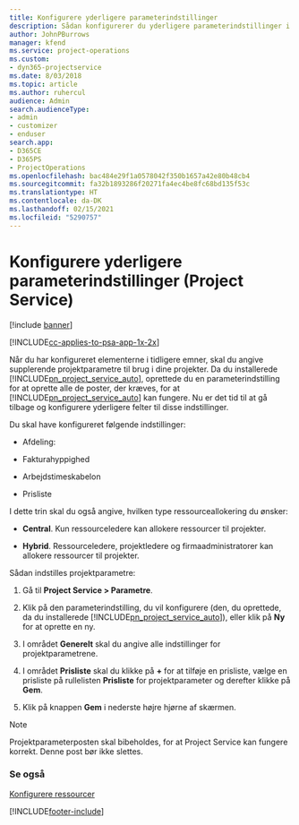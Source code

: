 ```yaml
---
title: Konfigurere yderligere parameterindstillinger
description: Sådan konfigurerer du yderligere parameterindstillinger i Project Service
author: JohnPBurrows
manager: kfend
ms.service: project-operations
ms.custom:
- dyn365-projectservice
ms.date: 8/03/2018
ms.topic: article
ms.author: ruhercul
audience: Admin
search.audienceType:
- admin
- customizer
- enduser
search.app:
- D365CE
- D365PS
- ProjectOperations
ms.openlocfilehash: bac484e29f1a0578042f350b1657a42e80b48cb4
ms.sourcegitcommit: fa32b1893286f20271fa4ec4be8fc68bd135f53c
ms.translationtype: HT
ms.contentlocale: da-DK
ms.lasthandoff: 02/15/2021
ms.locfileid: "5290757"
---
```

# <a name="configure-additional-parameter-settings-project-service"></a>Konfigurere yderligere parameterindstillinger (Project Service)

[!include [banner](../includes/psa-now-project-operations.md)]

[!INCLUDE[cc-applies-to-psa-app-1x-2x](../includes/cc-applies-to-psa-app-1x-2x.md)]

Når du har konfigureret elementerne i tidligere emner, skal du angive supplerende projektparametre til brug i dine projekter. Da du installerede [!INCLUDE[pn_project_service_auto](../includes/pn-project-service-auto.md)], oprettede du en parameterindstilling for at oprette alle de poster, der kræves, for at [!INCLUDE[pn_project_service_auto](../includes/pn-project-service-auto.md)] kan fungere. Nu er det tid til at gå tilbage og konfigurere yderligere felter til disse indstillinger.  
  
 Du skal have konfigureret følgende indstillinger:  
  
-   Afdeling:  
  
-   Fakturahyppighed  
  
-   Arbejdstimeskabelon  
  
-   Prisliste  
 
I dette trin skal du også angive, hvilken type ressourceallokering du ønsker:  
  
- **Central**. Kun ressourceledere kan allokere ressourcer til projekter.  
  
- **Hybrid**. Ressourceledere, projektledere og firmaadministratorer kan allokere ressourcer til projekter.  
  
 
Sådan indstilles projektparametre:  
  
1. Gå til **Project Service > Parametre**.  
  
2. Klik på den parameterindstilling, du vil konfigurere (den, du oprettede, da du installerede [!INCLUDE[pn_project_service_auto](../includes/pn-project-service-auto.md)]), eller klik på **Ny** for at oprette en ny.  
  
3. I området **Generelt** skal du angive alle indstillinger for projektparametrene.  
  
4. I området **Prisliste** skal du klikke på **+** for at tilføje en prisliste, vælge en prisliste på rullelisten **Prisliste** for projektparameter og derefter klikke på **Gem**.  
  
5. Klik på knappen **Gem** i nederste højre hjørne af skærmen.  

> [!NOTE]
> Projektparameterposten skal bibeholdes, for at Project Service kan fungere korrekt. Denne post bør ikke slettes.

### <a name="see-also"></a>Se også  
 [Konfigurere ressourcer](../psa/set-up-resources.md)


[!INCLUDE[footer-include](../includes/footer-banner.md)]